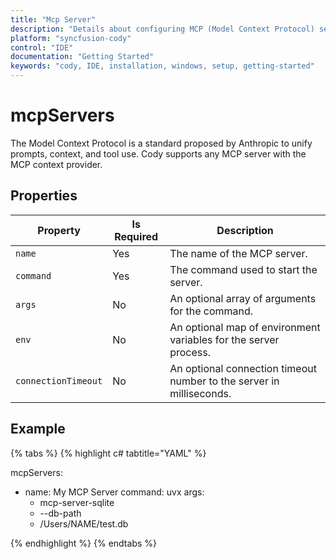 ```yaml
---
title: "Mcp Server"
description: "Details about configuring MCP (Model Context Protocol) servers that can be used as context providers in Cody IDE."
platform: "syncfusion-cody"
control: "IDE"
documentation: "Getting Started"
keywords: "cody, IDE, installation, windows, setup, getting-started"
---
```


# mcpServers

The Model Context Protocol is a standard proposed by Anthropic to unify prompts, context, and tool use. Cody supports any MCP server with the MCP context provider.

## Properties

<table>
  <thead>
    <tr>
      <th>Property</th>
      <th>Is Required</th>
      <th>Description</th>
    </tr>
  </thead>
  <tr>
    <td><code>name</code></td>
    <td>Yes</td>
    <td>The name of the MCP server.</td>
  </tr>
  <tr>
    <td><code>command</code></td>
    <td>Yes</td>
    <td>The command used to start the server.</td>
  </tr>
  <tr>
    <td><code>args</code></td>
    <td>No</td>
    <td>An optional array of arguments for the command.</td>
  </tr>
  <tr>
    <td><code>env</code></td>
    <td>No</td>
    <td>An optional map of environment variables for the server process.</td>
  </tr>
  <tr>
    <td><code>connectionTimeout</code></td>
    <td>No</td>
    <td>An optional connection timeout number to the server in milliseconds.</td>
  </tr>
</table>


## Example

{% tabs %}
{% highlight c# tabtitle="YAML" %}

mcpServers:
  - name: My MCP Server
    command: uvx
    args:
      - mcp-server-sqlite
      - --db-path
      - /Users/NAME/test.db
      
{% endhighlight %}
{% endtabs %}